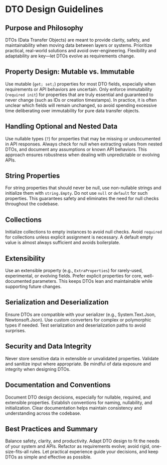 # DTO Design Guidelines

## Purpose and Philosophy
DTOs (Data Transfer Objects) are meant to provide clarity, safety, and maintainability when moving data between layers or systems. Prioritize practical, real-world solutions and avoid over-engineering. Flexibility and adaptability are key—let DTOs evolve as requirements change.

## Property Design: Mutable vs. Immutable
Use mutable (`get; set;`) properties for most DTO fields, especially when requirements or API behaviors are uncertain. Only enforce immutability (`required init`) for properties that are truly essential and guaranteed to never change (such as IDs or creation timestamps). In practice, it is often unclear which fields will remain unchanged, so avoid spending excessive time deliberating over immutability for pure data transfer objects.

## Handling Optional and Nested Data
Use nullable types (`?`) for properties that may be missing or undocumented in API responses. Always check for null when extracting values from nested DTOs, and document any assumptions or known API behaviors. This approach ensures robustness when dealing with unpredictable or evolving APIs.

## String Properties
For string properties that should never be null, use non-nullable strings and initialize them with `string.Empty`. Do not use `null` or `default` for such properties. This guarantees safety and eliminates the need for null checks throughout the codebase.

## Collections
Initialize collections to empty instances to avoid null checks. Avoid `required` for collections unless explicit assignment is necessary. A default empty value is almost always sufficient and avoids boilerplate.

## Extensibility
Use an extensible property (e.g., `ExtraProperties`) for rarely-used, experimental, or evolving fields. Prefer explicit properties for core, well-documented parameters. This keeps DTOs lean and maintainable while supporting future changes.

## Serialization and Deserialization
Ensure DTOs are compatible with your serializer (e.g., System.Text.Json, Newtonsoft.Json). Use custom converters for complex or polymorphic types if needed. Test serialization and deserialization paths to avoid surprises.

## Security and Data Integrity
Never store sensitive data in extensible or unvalidated properties. Validate and sanitize input where appropriate. Be mindful of data exposure and integrity when designing DTOs.

## Documentation and Conventions
Document DTO design decisions, especially for nullable, required, and extensible properties. Establish conventions for naming, nullability, and initialization. Clear documentation helps maintain consistency and understanding across the codebase.

## Best Practices and Summary
Balance safety, clarity, and productivity. Adapt DTO design to fit the needs of your system and APIs. Refactor as requirements evolve; avoid rigid, one-size-fits-all rules. Let practical experience guide your decisions, and keep DTOs as simple and effective as possible.
